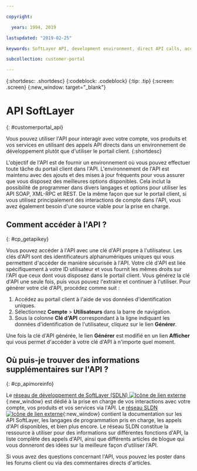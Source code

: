 ```yaml
---

copyright:

  years: 1994, 2019

lastupdated: "2019-02-25"

keywords: SoftLayer API, development environment, direct API calls, access API, 

subcollection: customer-portal

---
```


{:shortdesc: .shortdesc}
{:codeblock: .codeblock}
{:tip: .tip}
{:screen: .screen}
{:new_window: target="_blank"}


# API SoftLayer
{: #customerportal_api}

Vous pouvez utiliser l'API pour interagir avec votre compte, vos produits et vos services en utilisant des appels API directs dans un environnement de développement plutôt que d'utiliser le portail client.
{:shortdesc}

L'objectif de l'API est de fournir un environnement où vous pouvez effectuer toute tâche du portail client dans l'API. L'environnement de l'API est maintenu avec des ajouts et des mises à jour fréquents pour vous assurer que vous disposez des meilleures options disponibles. Cela inclut la possibilité de programmer dans divers langages et options pour utiliser les API SOAP, XML-RPC et REST. De la même façon que sur le portail client, si vous utilisez principalement des interactions de compte dans l'API, vous avez également besoin d'une source viable pour la prise en charge.

## Comment accéder à l'API ?
{: #cp_getapikey}

Vous pouvez accéder à l'API avec une clé d'API propre à l'utilisateur. Les clés d'API sont des identificateurs alphanumériques uniques qui vous permettent d'accéder de manière sécurisée à l'API. Votre clé d'API est liée spécifiquement à votre ID utilisateur et vous fournit les mêmes droits sur l'API que ceux dont vous disposez dans le portail client. Vous générez la clé d'API une seule fois, puis vous pouvez l'extraire et continuer à l'utiliser. Pour générer votre clé d'API, procédez comme suit :

1. Accédez au portail client à l'aide de vos données d'identification uniques.
2. Sélectionnez **Compte** > **Utilisateurs** dans la barre de navigation.
3. Sous la colonne **Clé d'API** correspondant à la ligne indiquant les données d'identification de l'utilisateur, cliquez sur le lien **Générer**.

Une fois la clé d'API générée, le lien **Générer** est modifié en un lien **Afficher** qui vous permet d'accéder à votre clé d'API à n'importe quel moment.

## Où puis-je trouver des informations supplémentaires sur l'API ?
{: #cp_apimoreinfo}

Le [réseau de développement de SoftLayer (SDLN) ![Icône de lien externe](../icons/launch-glyph.svg)](http://sldn.softlayer.com/){:new_window} est dédié à la prise en charge de vos interactions avec votre compte, vos produits et vos services via l'API. Le [réseau SLDN ![Icône de lien externe](../icons/launch-glyph.svg)](http://sldn.softlayer.com/){:new_window} contient la documentation sur les API SoftLayer, les langages de programmation pris en charge, les appels d'API disponibles, et bien plus encore. Le réseau SLDN constitue la ressource à utiliser pour des informations sur différentes fonctions d'API, la liste complète des appels d'API, ainsi que différents articles de blogue qui vous donneront des idées sur la meilleure façon d'utiliser l'API.


Si vous avez des questions concernant l'API, vous pouvez les poster dans les forums client ou via des commentaires directs d'articles.
